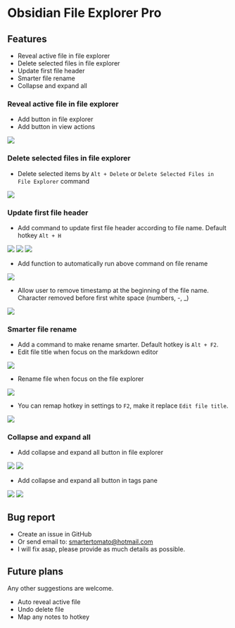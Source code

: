 # Obsidian File Explorer Pro

## Features

- Reveal active file in file explorer
- Delete selected files in file explorer
- Update first file header
- Smarter file rename
- Collapse and expand all

### Reveal active file in file explorer

- Add button in file explorer
- Add button in view actions

<img src="https://raw.githubusercontent.com/SmarterTomato/obsidian-file-explorer-pro/main/resources/readme/Pasted_image_20220731150951.png">

### Delete selected files in file explorer

- Delete selected items by `Alt + Delete` or `Delete Selected Files in File Explorer`  command

<img src="https://raw.githubusercontent.com/SmarterTomato/obsidian-file-explorer-pro/main/resources/readme/Pasted_image_20220731145335.png">

### Update first file header

- Add command to update first file header according to file name. Default hotkey `Alt + H`

<img src="https://raw.githubusercontent.com/SmarterTomato/obsidian-file-explorer-pro/main/resources/readme/Pasted_image_20220731145407.png">

<img src="https://raw.githubusercontent.com/SmarterTomato/obsidian-file-explorer-pro/main/resources/readme/Pasted_image_20220731145511.png">

<img src="https://raw.githubusercontent.com/SmarterTomato/obsidian-file-explorer-pro/main/resources/readme/Pasted_image_20220731145440.png">

- Add function to automatically run above command on file rename

<img src="https://raw.githubusercontent.com/SmarterTomato/obsidian-file-explorer-pro/main/resources/readme/Pasted_image_20220731145649.png">

- Allow user to remove timestamp at the beginning of the file name. Character removed before first white space (numbers, -, \_)

<img src="https://raw.githubusercontent.com/SmarterTomato/obsidian-file-explorer-pro/main/resources/readme/Pasted_image_20220731145846.png">

### Smarter file rename

- Add a command to make rename smarter. Default hotkey is `Alt + F2`.
- Edit file title when focus on the markdown editor

<img src="https://raw.githubusercontent.com/SmarterTomato/obsidian-file-explorer-pro/main/resources/readme/Pasted_image_20220731150126.png">

- Rename file when focus on the file explorer

<img src="https://raw.githubusercontent.com/SmarterTomato/obsidian-file-explorer-pro/main/resources/readme/Pasted_image_20220731150100.png">

- You can remap hotkey in settings to `F2`, make it replace `Edit file title`.

<img src="https://raw.githubusercontent.com/SmarterTomato/obsidian-file-explorer-pro/main/resources/readme/Pasted_image_20220731150246.png">

### Collapse and expand all

- Add collapse and expand all button in file explorer

<img src="https://raw.githubusercontent.com/SmarterTomato/obsidian-file-explorer-pro/main/resources/readme/Pasted_image_20220731150411.png">

<img src="https://raw.githubusercontent.com/SmarterTomato/obsidian-file-explorer-pro/main/resources/readme/Pasted_image_20220731150431.png">

- Add collapse and expand all button in tags pane

<img src="https://raw.githubusercontent.com/SmarterTomato/obsidian-file-explorer-pro/main/resources/readme/Pasted_image_20220731150523.png">

<img src="https://raw.githubusercontent.com/SmarterTomato/obsidian-file-explorer-pro/main/resources/readme/Pasted_image_20220731150553.png">

## Bug report

- Create an issue in GitHub
- Or send email to: smartertomato@hotmail.com
- I will fix asap, please provide as much details as possible.

## Future plans

Any other suggestions are welcome.

- Auto reveal active file
- Undo delete file
- Map any notes to hotkey
